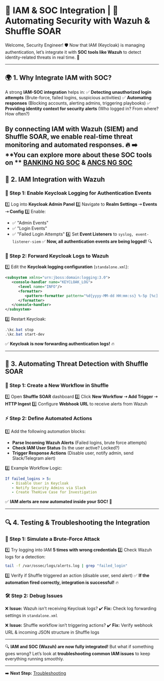 # 🔗 IAM & SOC Integration | 🚀 Automating Security with Wazuh & Shuffle SOAR

Welcome, Security Engineer! 🛡️ Now that IAM (Keycloak) is managing authentication, let’s integrate it with **SOC tools like Wazuh** to detect identity-related threats in real time. 🚀

---

## **🌍 1. Why Integrate IAM with SOC?**
A strong **IAM-SOC integration** helps in:
✅ **Detecting unauthorized login attempts** (Brute-force, failed logins, suspicious activities)
✅ **Automating responses** (Blocking accounts, alerting admins, triggering playbooks)
✅ **Providing identity context for security alerts** (Who logged in? From where? How often?)

By connecting IAM with **Wazuh (SIEM)** and **Shuffle SOAR**, we enable real-time threat monitoring and automated responses. 🔥
➡️ **You can explore more about these SOC tools on ** [BANKING NG SOC](projects/next-gen-soc-banking) & [ANCS NG SOC](projects/next-gen-soc-ancs)
---

## **🔗 2. IAM Integration with Wazuh**

### **📌 Step 1: Enable Keycloak Logging for Authentication Events**
1️⃣ Log into **Keycloak Admin Panel**
2️⃣ Navigate to **Realm Settings ➝ Events ➝ Config**
3️⃣ Enable:
   - ✅ "Admin Events"
   - ✅ "Login Events"
   - ✅ "Failed Login Attempts"
4️⃣ Set **Event Listeners** to `syslog, event-listener-siem`
✅ **Now, all authentication events are being logged!** 🔍

### **📡 Step 2: Forward Keycloak Logs to Wazuh**
1️⃣ Edit the **Keycloak logging configuration** (`standalone.xml`):
   ```xml
   <subsystem xmlns="urn:jboss:domain:logging:3.0">
      <console-handler name="KEYCLOAK_LOG">
         <level name="INFO"/>
         <formatter>
            <pattern-formatter pattern="%d{yyyy-MM-dd HH:mm:ss} %-5p [%c] (%t) %s%E%n"/>
         </formatter>
      </console-handler>
   </subsystem>
   ```
2️⃣ Restart Keycloak:
   ```powershell
   .\kc.bat stop
   .\kc.bat start-dev
   ```
✅ **Keycloak is now forwarding authentication logs!** 🔥

---

## **🤖 3. Automating Threat Detection with Shuffle SOAR**

### **📌 Step 1: Create a New Workflow in Shuffle**
1️⃣ Open **Shuffle SOAR** dashboard
2️⃣ Click **New Workflow ➝ Add Trigger ➝ HTTP Ingest**
3️⃣ Configure **Webhook URL** to receive alerts from Wazuh

### **⚡ Step 2: Define Automated Actions**
1️⃣ Add the following automation blocks:
   - **Parse Incoming Wazuh Alerts** (Failed logins, brute force attempts)
   - **Check IAM User Status** (Is the user active? Locked?)
   - **Trigger Response Actions** (Disable user, notify admin, send Slack/Telegram alert)

2️⃣ Example Workflow Logic:
   ```yaml
   If failed_logins > 5:
      - Disable User in Keycloak
      - Notify Security Admins via Slack
      - Create TheHive Case for Investigation
   ```
✅ **IAM alerts are now automated inside your SOC!** 🎯

---

## **🔍 4. Testing & Troubleshooting the Integration**

### **📝 Step 1: Simulate a Brute-Force Attack**
1️⃣ Try logging into IAM **5 times with wrong credentials**
2️⃣ Check Wazuh logs for a detection:
   ```bash
   tail -f /var/ossec/logs/alerts.log | grep "failed_login"
   ```
3️⃣ Verify if Shuffle triggered an action (disable user, send alert)
✅ **If the automation fired correctly, integration is successful!** 🔥

### **🛠️ Step 2: Debug Issues**
❌ **Issue:** Wazuh isn’t receiving Keycloak logs?
✔️ **Fix:** Check log forwarding settings in `standalone.xml`

❌ **Issue:** Shuffle workflow isn’t triggering actions?
✔️ **Fix:** Verify webhook URL & incoming JSON structure in Shuffle logs

---
🔍 **IAM and SOC (Wazuh) are now fully integrated!** But what if something goes wrong? Let’s look at **troubleshooting common IAM issues** to keep everything running smoothly.  

---
➡️ **Next Step:** [Troubleshooting](../troubleshooting/common_issues.md)
